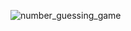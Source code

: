 ![number_guessing_game](https://github.com/user-attachments/assets/be558833-ab0a-4656-a978-8f7d29a9fb61)
